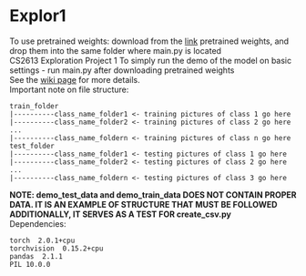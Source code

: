 # Explor1
To use pretrained weights: download from the [link](https://drive.google.com/file/d/1ajMqzqscDv9B2S5Xmtf9bbQeL-mH11lY/view?usp=sharing) pretrained weights, and drop them into the same folder where main.py is located<br>
CS2613 Exploration Project 1
To simply run the demo of the model on basic settings - run main.py after downloading pretrained weights<br>
See the [wiki page](https://github.com/c8c36/Explor1/wiki) for more details.<br>
Important note on file structure:<br>
```
train_folder
|----------class_name_folder1 <- training pictures of class 1 go here
|----------class_name_folder2 <- training pictures of class 2 go here
...
|----------class_name_foldern <- training pictures of class n go here
test_folder
|----------class_name_folder1 <- testing pictures of class 1 go here
|----------class_name_folder2 <- testing pictures of class 2 go here
...
|----------class_name_foldern <- testing pictures of class 3 go here
```
**NOTE: demo_test_data and demo_train_data DOES NOT CONTAIN PROPER DATA. IT IS AN EXAMPLE OF STRUCTURE THAT MUST BE FOLLOWED**<br>
**ADDITIONALLY, IT SERVES AS A TEST FOR create_csv.py**<br>
Dependencies:
```
torch  2.0.1+cpu
torchvision  0.15.2+cpu
pandas  2.1.1
PIL 10.0.0
```

